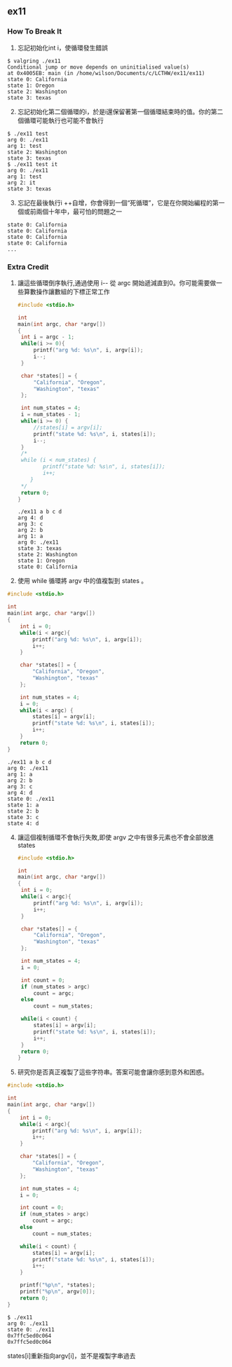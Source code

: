 ## ex11
### How To Break It
1. 忘記初始化int i，使循環發生錯誤
```shell
$ valgring ./ex11
Conditional jump or move depends on uninitialised value(s)
at 0x4005EB: main (in /home/wilson/Documents/c/LCTHW/ex11/ex11)
state 0: California
state 1: Oregon
state 2: Washington
state 3: texas
```
2. 忘記初始化第二個循環的i，於是i還保留著第一個循環結束時的值。你的第二個循環可能執行也可能不會執行
```shell
$ ./ex11 test
arg 0: ./ex11
arg 1: test
state 2: Washington
state 3: texas
$ ./ex11 test it
arg 0: ./ex11
arg 1: test
arg 2: it
state 3: texas
```
3. 忘記在最後執行i ++自增，你會得到一個“死循環”，它是在你開始編程的第一個或前兩個十年中，最可怕的問題之一
```shell
state 0: California
state 0: California
state 0: California
state 0: California
...
```
### Extra Credit
1. 讓這些循環倒序執行,通過使用 i-- 從 argc 開始遞減直到0。你可能需要做一些算數操作讓數組的下標正常工作

   ```c
   #include <stdio.h>

   int
   main(int argc, char *argv[])
   {
   	int i = argc - 1;
   	while(i >= 0){
   		printf("arg %d: %s\n", i, argv[i]);
   		i--;
   	}

   	char *states[] = {
   		"California", "Oregon",
   		"Washington", "texas"
   	};

   	int num_states = 4;
   	i = num_states - 1;
   	while(i >= 0) {
   		//states[i] = argv[i];
   		printf("state %d: %s\n", i, states[i]);
   		i--;
   	}
   	/*
   	while (i < num_states) {
           printf("state %d: %s\n", i, states[i]);
           i++;
       }
   	*/
   	return 0;
   }
   ```

   ```shell
   ./ex11 a b c d
   arg 4: d
   arg 3: c
   arg 2: b
   arg 1: a
   arg 0: ./ex11
   state 3: texas
   state 2: Washington
   state 1: Oregon
   state 0: California
   ```

2. 使用 while 循環將 argv 中的值複製到 states 。
```c
#include <stdio.h>

int
main(int argc, char *argv[])
{
	int i = 0;
	while(i < argc){
		printf("arg %d: %s\n", i, argv[i]);
		i++;
	}

	char *states[] = {
		"California", "Oregon",
		"Washington", "texas"
	};

	int num_states = 4;
	i = 0;
	while(i < argc) {
		states[i] = argv[i];
		printf("state %d: %s\n", i, states[i]);
		i++;
	}
	return 0;
}
```
```shell
./ex11 a b c d
arg 0: ./ex11
arg 1: a
arg 2: b
arg 3: c
arg 4: d
state 0: ./ex11
state 1: a
state 2: b
state 3: c
state 4: d
```
4. 讓這個複制循環不會執行失敗,即使 argv 之中有很多元素也不會全部放進 states 

   ```c
   #include <stdio.h>

   int
   main(int argc, char *argv[])
   {
   	int i = 0;
   	while(i < argc){
   		printf("arg %d: %s\n", i, argv[i]);
   		i++;
   	}

   	char *states[] = {
   		"California", "Oregon",
   		"Washington", "texas"
   	};

   	int num_states = 4;
   	i = 0;

   	int count = 0;
   	if (num_states > argc) 
   		count = argc;
   	else
   		count = num_states;

   	while(i < count) {
   		states[i] = argv[i];
   		printf("state %d: %s\n", i, states[i]);
   		i++;
   	}
   	return 0;
   }
   ```

5. 研究你是否真正複製了這些字符串。答案可能會讓你感到意外和困惑。

```c
#include <stdio.h>

int
main(int argc, char *argv[])
{
	int i = 0;
	while(i < argc){
		printf("arg %d: %s\n", i, argv[i]);
		i++;
	}

	char *states[] = {
		"California", "Oregon",
		"Washington", "texas"
	};

	int num_states = 4;
	i = 0;

	int count = 0;
	if (num_states > argc) 
		count = argc;
	else
		count = num_states;

	while(i < count) {
		states[i] = argv[i];
		printf("state %d: %s\n", i, states[i]);
		i++;
	}

	printf("%p\n", *states);
	printf("%p\n", argv[0]);
	return 0;
}
```

```shell
$ ./ex11 
arg 0: ./ex11
state 0: ./ex11
0x7ffc5ed0c064
0x7ffc5ed0c064
```

states[i]重新指向argv[i]，並不是複製字串過去